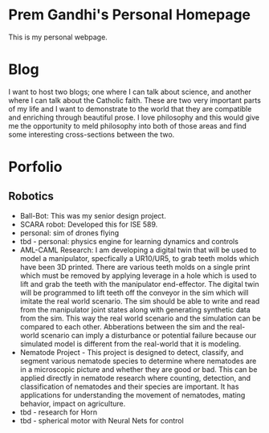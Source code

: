 # Prem Gandhi's Personal Homepage
This is my personal webpage.
 
# Blog
I want to host two blogs; one where I can talk about science, and another where I can talk about the Catholic faith. These are two very important parts of my life and I want to demonstrate to the world that they are compatible and enriching through beautiful prose. I love philosophy and this would give me the opportunity to meld philosophy into both of those areas and find some interesting cross-sections between the two. 

# Porfolio
## Robotics
- Ball-Bot: This was my senior design project. 
- SCARA robot: Developed this for ISE 589.
- personal: sim of drones flying
- tbd - personal: physics engine for learning dynamics and controls
- AML-CAML Research: I am developing a digital twin that will be used to model a manipulator, specfically a UR10/UR5, to grab teeth molds which have been 3D printed. There are various teeth molds on a single print which must be removed by applying leverage in a hole which is used to lift and grab the teeth with the manipulator end-effector. The digital twin will be programmed to lift teeth off the conveyor in the sim which will imitate the real world scenario. The sim should be able to write and read from the manipulator joint states along with generating synthetic data from the sim. This way the real world scenario and the simulation can be compared to each other. Abberations between the sim and the real-world scenario can imply a disturbance or potential failure because our simulated model is different from the real-world that it is modeling. 
- Nematode Project - This project is designed to detect, classify, and segment various nematode species to determine where nematodes are in a microscopic picture and whether they are good or bad. This can be applied directly in nematode research where counting, detection, and classification of nematodes and their species are important. It has applications for understanding the movement of nematodes, mating behavior, impact on agriculture.
- tbd - research for Horn
- tbd - spherical motor with Neural Nets for control